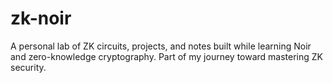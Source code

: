 # zk-noir

A personal lab of ZK circuits, projects, and notes built while learning Noir and zero-knowledge cryptography. Part of my journey toward mastering ZK security.
